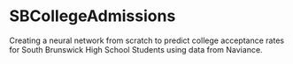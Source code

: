 # SBCollegeAdmissions
Creating a neural network from scratch to predict college acceptance rates for South Brunswick High School Students using data from Naviance.
